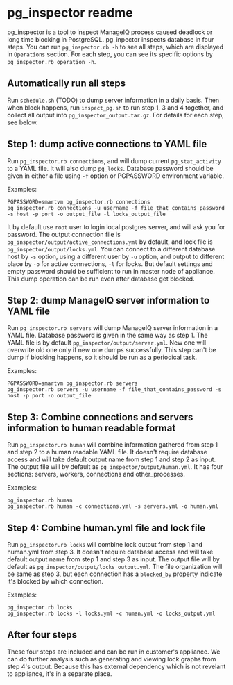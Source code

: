 pg_inspector readme
===================

pg_inspector is a tool to inspect ManageIQ process caused deadlock or long time blocking in PostgreSQL. pg_inpector inspects database in four steps. You can run `pg_inspector.rb -h` to see all steps, which are displayed in `Operations` section. For each step, you can see its specific options by `pg_inspector.rb operation -h`.

Automatically run all steps
---------------------------

Run `schedule.sh` (TODO) to dump server information in a daily basis. Then when block happens, run `inspect_pg.sh` to run step 1, 3 and 4 together, and collect all output into `pg_inspector_output.tar.gz`. For details for each step, see below.

Step 1: dump active connections to YAML file
--------------------------------------------

Run `pg_inspector.rb connections`, and will dump current `pg_stat_activity` to a YAML file. It will also dump `pg_locks`. Database password should be given in either a file using `-f` option or PGPASSWORD environment variable.

Examples:
```
PGPASSWORD=smartvm pg_inspector.rb connections
pg_inspector.rb connections -u username -f file_that_contains_password -s host -p port -o output_file -l locks_output_file
```

It by default use `root` user to login local postgres server, and will ask you for password. The output connection file is `pg_inspector/output/active_connections.yml` by default, and lock file is `pg_inspector/output/locks.yml`. You can connect to a different database host by `-s` option, using a different user by `-u` option, and output to different place by `-o` for active connections, `-l` for locks. But default settings and empty password should be sufficient to run in master node of appliance. This dump operation can be run even after database get blocked.

Step 2: dump ManageIQ server information to YAML file
-----------------------------------------------------

Run `pg_inspector.rb servers` will dump ManageIQ server information in a YAML file. Database password is given in the same way as step 1. The YAML file is by default `pg_inspector/output/server.yml`. New one will overwrite old one only if new one dumps successfully. This step can't be dump if blocking happens, so it should be run as a periodical task.

Examples:
```
PGPASSWORD=smartvm pg_inspector.rb servers
pg_inspector.rb servers -u username -f file_that_contains_password -s host -p port -o output_file
```

Step 3: Combine connections and servers information to human readable format
----------------------------------------------------------------------------

Run `pg_inspector.rb human` will combine information gathered from step 1 and step 2 to a human readable YAML file. It doesn't require database access and will take default output name from step 1 and step 2 as input. The output file will by default as `pg_inspector/output/human.yml`. It has four sections: servers, workers, connections and other_processes.

Examples:
```
pg_inspector.rb human
pg_inspector.rb human -c connections.yml -s servers.yml -o human.yml
```

Step 4: Combine human.yml file and lock file
--------------------------------------------

Run `pg_inspector.rb locks` will combine lock output from step 1 and human.yml from step 3. It doesn't require database access and will take default output name from step 1 and step 3 as input. The output file will by default as `pg_inspector/output/locks_output.yml`. The file organization will be same as step 3, but each connection has a `blocked_by` property indicate it's blocked by which connection.

Examples:
```
pg_inspector.rb locks
pg_inspector.rb locks -l locks.yml -c human.yml -o locks_output.yml
```

After four steps
----------------

These four steps are included and can be run in customer's appliance. We can do further analysis such as generating and viewing lock graphs from step 4's output. Because this has external dependency which is not revelant to appliance, it's in a separate place.



